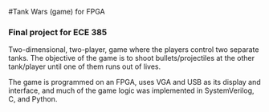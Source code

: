 #Tank Wars (game) for FPGA

### Final project for ECE 385

Two-dimensional, two-player, game where the players control two separate tanks. The objective of the game is to shoot bullets/projectiles at the other tank/player until one of them runs out of lives. 

The game is programmed on an FPGA, uses VGA and USB as its display and interface, and much of the game logic was implemented in SystemVerilog, C, and Python. 

